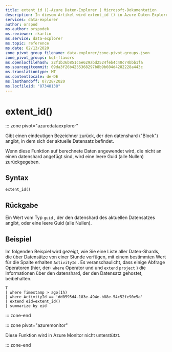 ```yaml
---
title: extent_id ()-Azure Daten-Explorer | Microsoft-Dokumentation
description: In diesem Artikel wird extent_id () in Azure Daten-Explorer beschrieben.
services: data-explorer
author: orspod
ms.author: orspodek
ms.reviewer: rkarlin
ms.service: data-explorer
ms.topic: reference
ms.date: 02/13/2020
zone_pivot_group_filename: data-explorer/zone-pivot-groups.json
zone_pivot_groups: kql-flavors
ms.openlocfilehash: 22f1b36b851c6e629abd2524feb4c40c74bbb1fa
ms.sourcegitcommit: 09da3f26b4235368297b8b9b604d4282228a443c
ms.translationtype: MT
ms.contentlocale: de-DE
ms.lasthandoff: 07/28/2020
ms.locfileid: "87348138"
---
```

# <a name="extent_id"></a>extent_id()

::: zone pivot="azuredataexplorer"

Gibt einen eindeutigen Bezeichner zurück, der den datenshard ("Block") angibt, in dem sich der aktuelle Datensatz befindet.

Wenn diese Funktion auf berechnete Daten angewendet wird, die nicht an einen datenshard angefügt sind, wird eine leere Guid (alle Nullen) zurückgegeben.

## <a name="syntax"></a>Syntax

`extent_id()`

## <a name="returns"></a>Rückgabe

Ein Wert vom Typ `guid` , der den datenshard des aktuellen Datensatzes angibt, oder eine leere Guid (alle Nullen).

## <a name="example"></a>Beispiel

Im folgenden Beispiel wird gezeigt, wie Sie eine Liste aller Daten-Shards, die über Datensätze von einer Stunde verfügen, mit einem bestimmten Wert für die Spalte erhalten `ActivityId` . Es veranschaulicht, dass einige Abfrage Operatoren (hier, der- `where` Operator und und `extend` `project` ) die Informationen über den datenshard, der den Datensatz gehostet, beibehalten.

```kusto
T
| where Timestamp > ago(1h)
| where ActivityId == 'dd0595d4-183e-494e-b88e-54c52fe90e5a'
| extend eid=extent_id()
| summarize by eid
```

::: zone-end

::: zone pivot="azuremonitor"

Diese Funktion wird in Azure Monitor nicht unterstützt.

::: zone-end
